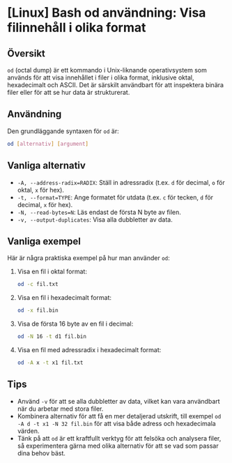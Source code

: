 # [Linux] Bash od användning: Visa filinnehåll i olika format

## Översikt
`od` (octal dump) är ett kommando i Unix-liknande operativsystem som används för att visa innehållet i filer i olika format, inklusive oktal, hexadecimalt och ASCII. Det är särskilt användbart för att inspektera binära filer eller för att se hur data är strukturerat.

## Användning
Den grundläggande syntaxen för `od` är:

```bash
od [alternativ] [argument]
```

## Vanliga alternativ
- `-A, --address-radix=RADIX`: Ställ in adressradix (t.ex. `d` för decimal, `o` för oktal, `x` för hex).
- `-t, --format=TYPE`: Ange formatet för utdata (t.ex. `c` för tecken, `d` för decimal, `x` för hex).
- `-N, --read-bytes=N`: Läs endast de första N byte av filen.
- `-v, --output-duplicates`: Visa alla dubbletter av data.

## Vanliga exempel
Här är några praktiska exempel på hur man använder `od`:

1. Visa en fil i oktal format:
   ```bash
   od -c fil.txt
   ```

2. Visa en fil i hexadecimalt format:
   ```bash
   od -x fil.bin
   ```

3. Visa de första 16 byte av en fil i decimal:
   ```bash
   od -N 16 -t d1 fil.bin
   ```

4. Visa en fil med adressradix i hexadecimalt format:
   ```bash
   od -A x -t x1 fil.txt
   ```

## Tips
- Använd `-v` för att se alla dubbletter av data, vilket kan vara användbart när du arbetar med stora filer.
- Kombinera alternativ för att få en mer detaljerad utskrift, till exempel `od -A d -t x1 -N 32 fil.bin` för att visa både adress och hexadecimala värden.
- Tänk på att `od` är ett kraftfullt verktyg för att felsöka och analysera filer, så experimentera gärna med olika alternativ för att se vad som passar dina behov bäst.